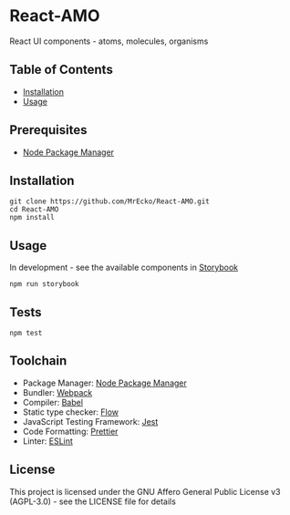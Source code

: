 
# React-AMO

React UI components - atoms, molecules, organisms

## Table of Contents

- [Installation](#installation)
- [Usage](#usage)

## Prerequisites

- [Node Package Manager](https://www.npmjs.com/package/npm)

## Installation

    git clone https://github.com/MrEcko/React-AMO.git
    cd React-AMO
    npm install

## Usage

In development - see the available components in [Storybook](https://storybook.js.org/)

    npm run storybook

## Tests

    npm test

## Toolchain

- Package Manager: [Node Package Manager](https://www.npmjs.com/package/npm)
- Bundler: [Webpack](https://webpack.js.org/)
- Compiler: [Babel](https://babeljs.io/)
- Static type checker: [Flow](https://flow.org/)
- JavaScript Testing Framework: [Jest](https://jestjs.io/)
- Code Formatting: [Prettier](https://prettier.io/)
- Linter: [ESLint](https://eslint.org/)

## License

This project is licensed under the GNU Affero General Public License v3 (AGPL-3.0) - see the LICENSE file for details
